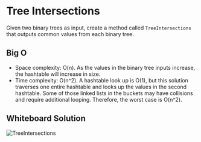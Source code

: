 # Tree Intersections

Given two binary trees as input, create a method called `TreeIntersections` that outputs common values from each binary tree.

## Big O

* Space complexity: O(n). As the values in the binary tree inputs increase, the hashtable will increase in size.
* Time complexity: O(n^2). A hashtable look up is O(1), but this solution traverses one entire hashtable and looks up the values in the second hashtable. Some of those linked lists in the buckets may have collisions and require additional looping. Therefore, the worst case is O(n^2).

## Whiteboard Solution

![TreeIntersections](https://github.com/rh24/Data-Structures-and-Algorithms/blob/tree-intersections/assets/TreeIntersections.jpg)